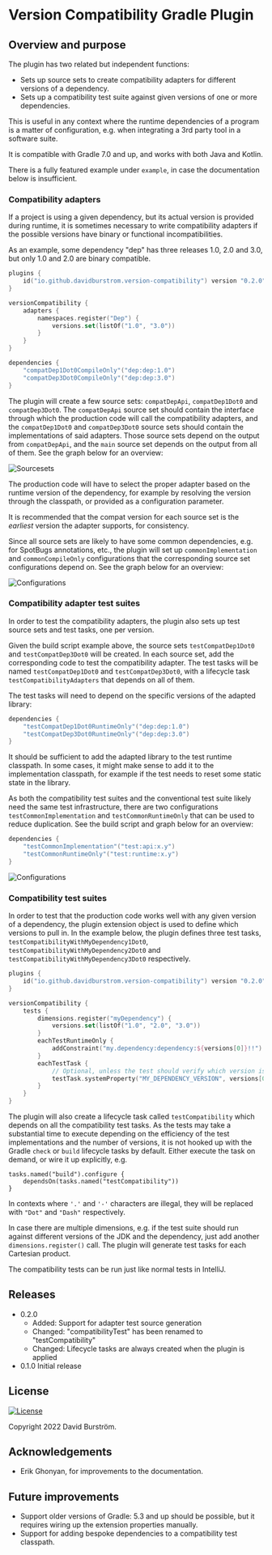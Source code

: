 # Version Compatibility Gradle Plugin

## Overview and purpose

The plugin has two related but independent functions:

* Sets up source sets to create compatibility adapters for different versions of a dependency.
* Sets up a compatibility test suite against given versions of one or more dependencies.

This is useful in any context where the runtime dependencies of a program is a matter of configuration, e.g.
when integrating a 3rd party tool in a software suite.

It is compatible with Gradle 7.0 and up, and works with both Java and Kotlin.

There is a fully featured example under `example`, in case the documentation below is insufficient.

### Compatibility adapters

If a project is using a given dependency, but its actual version is provided during runtime, it is
sometimes necessary to write compatibility adapters if the possible versions have binary or functional
incompatibilities.

As an example, some dependency "dep" has three releases 1.0, 2.0 and 3.0, but only 1.0 and 2.0 are binary compatible.

```kotlin
plugins {
    id("io.github.davidburstrom.version-compatibility") version "0.2.0"
}

versionCompatibility {
    adapters {
        namespaces.register("Dep") {
            versions.set(listOf("1.0", "3.0"))
        }
    }
}

dependencies {
    "compatDep1Dot0CompileOnly"("dep:dep:1.0")
    "compatDep3Dot0CompileOnly"("dep:dep:3.0")
}
```

The plugin will create a few source sets: `compatDepApi`, `compatDep1Dot0` and `compatDep3Dot0`.
The `compatDepApi` source set should contain the interface through which the production code will call the
compatibility adapters, and the `compatDep1Dot0` and `compatDep3Dot0` source sets should contain the implementations of said adapters.
Those source sets depend on the output from `compatDepApi`, and the `main` source set depends on the output from all of them.
See the graph below for an overview:

![Sourcesets](./docs/images/sourcesets.svg "Sourcesets")

The production code will have to select the proper adapter based on the runtime version of the dependency, for example
by resolving the version through the classpath, or provided as a configuration parameter.

It is recommended that the compat version for each source set is the *earliest* version the adapter supports, for consistency.

Since all source sets are likely to have some common dependencies, e.g. for SpotBugs annotations, etc., the plugin will
set up `commonImplementation` and `commonCompileOnly` configurations that the corresponding source set configurations depend on.
See the graph below for an overview:

![Configurations](./docs/images/configurations.svg "Configurations")

### Compatibility adapter test suites

In order to test the compatibility adapters, the plugin also sets up test source sets and test tasks, one per
version.

Given the build script example above, the source sets `testCompatDep1Dot0` and `testCompatDep3Dot0` will be created.
In each source set, add the corresponding code to test the compatibility adapter. The test
tasks will be named `testCompatDep1Dot0` and `testCompatDep3Dot0`, with a lifecycle task `testCompatibilityAdapters`
that depends on all of them.

The test tasks will need to depend on the specific versions of the adapted library:

```kotlin
dependencies {
    "testCompatDep1Dot0RuntimeOnly"("dep:dep:1.0")
    "testCompatDep3Dot0RuntimeOnly"("dep:dep:3.0")
}
```

It should be sufficient to add the adapted library to the test runtime classpath. In some cases, it
might make sense to add it to the implementation classpath, for example if the test needs to reset
some static state in the library.

As both the compatibility test suites and the conventional test suite likely need the same
test infrastructure, there are two configurations `testCommonImplementation` and `testCommonRuntimeOnly`
that can be used to reduce duplication. See the build script and graph below for an overview:

```kotlin
dependencies {
    "testCommonImplementation"("test:api:x.y")
    "testCommonRuntimeOnly"("test:runtime:x.y")
}
```

![Configurations](./docs/images/test-configurations.svg "Test Configurations")

### Compatibility test suites

In order to test that the production code works well with any given version of a dependency, the plugin
extension object is used to define which versions to pull in. In the example below, the plugin
defines three test tasks, `testCompatibilityWithMyDependency1Dot0`, `testCompatibilityWithMyDependency2Dot0`
and `testCompatibilityWithMyDependency3Dot0` respectively.

```kotlin
plugins {
    id("io.github.davidburstrom.version-compatibility") version "0.2.0"
}

versionCompatibility {
    tests {
        dimensions.register("myDependency") {
            versions.set(listOf("1.0", "2.0", "3.0"))
        }
        eachTestRuntimeOnly {
            addConstraint("my.dependency:dependency:${versions[0]}!!")
        }
        eachTestTask {
            // Optional, unless the test should verify which version is resolved.
            testTask.systemProperty("MY_DEPENDENCY_VERSION", versions[0])
        }
    }
}
```

The plugin will also create a lifecycle task called `testCompatibility` which depends on all the compatibility test tasks.
As the tests may take a substantial time to execute depending on the efficiency of the test implementations and the
number of versions, it is not hooked up with the Gradle `check` or `build` lifecycle tasks by default.
Either execute the task on demand, or wire it up explicitly, e.g.

```
tasks.named("build").configure {
    dependsOn(tasks.named("testCompatibility"))
}
```

In contexts where `'.'` and `'-'` characters are illegal, they will be replaced with `"Dot"` and `"Dash"` respectively.

In case there are multiple dimensions, e.g. if the test suite should run against different versions
of the JDK and the dependency, just add another `dimensions.register()` call. The plugin will generate
test tasks for each Cartesian product.

The compatibility tests can be run just like normal tests in IntelliJ.

## Releases

* 0.2.0
  * Added: Support for adapter test source generation
  * Changed: "compatibilityTest" has been renamed to "testCompatibility"
  * Changed: Lifecycle tasks are always created when the plugin is applied
* 0.1.0 Initial release

## License

[![License](https://img.shields.io/badge/License-Apache_2.0-blue.svg)](https://opensource.org/licenses/Apache-2.0)

Copyright 2022 David Burström.

## Acknowledgements

* Erik Ghonyan, for improvements to the documentation.

## Future improvements

* Support older versions of Gradle: 5.3 and up should be possible, but it requires wiring up the extension properties manually.
* Support for adding bespoke dependencies to a compatibility test classpath.

